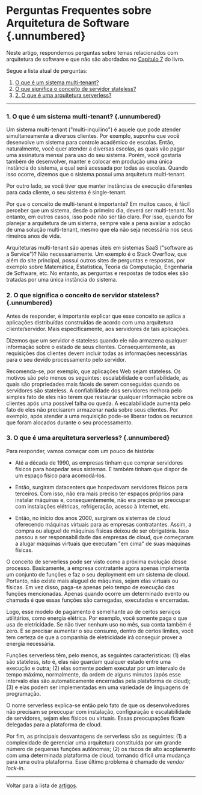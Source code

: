 # Perguntas Frequentes sobre Arquitetura de Software {.unnumbered}

Neste artigo, respondemos perguntas sobre temas relacionados com 
arquitetura de software e que não são abordados no 
[Capítulo 7](../cap7.html) do livro. 

Segue a lista atual de perguntas:

1. [O que é um sistema multi-tenant?](#o-que-%C3%A9-um-sistema-multi-tenant)
2. [O que significa o conceito de servidor stateless?](#o-que-significa-o-conceito-de-servidor-stateless)
3. [2. O que é uma arquitetura serverless?](#o-que-%C3%A9-uma-arquitetura-serverless)


* * * 


### 1. O que é um sistema multi-tenant? {.unnumbered}

Um sistema multi-tenant ("multi-inquilino") é aquele que pode atender 
simultaneamente a diversos clientes. Por exemplo, suponha que você desenvolve 
um sistema para controle acadêmico de escolas. Então, naturalmente, 
você quer atender a diversas escolas, as quais vão pagar uma assinatura 
mensal para uso do seu sistema. Porém, você gostaria também de desenvolver,
manter e colocar em produção uma única instância do sistema, a qual
será acessada por todas as escolas. Quando isso ocorre, dizemos que o 
sistema possui uma arquitetura multi-tenant.

Por outro lado, se você tiver que manter instâncias de execução 
diferentes para cada cliente, o seu sistema é single-tenant.

Por que o conceito de multi-tenant é importante? Em muitos casos,
é fácil perceber que um sistema, desde o primeiro dia, deverá
ser multi-tenant. No entanto, em outros casos, isso pode não
ser tão claro. Por isso, quando for planejar a arquitetura de
um sistema, sempre vale a pena avaliar a adoção de uma solução
multi-tenant, mesmo que ela não seja necessária nos seus rimeiros 
anos de vida.

Arquiteturas multi-tenant são apenas úteis em sistemas SaaS
("software as a Service")? Não necessariamente. Um exemplo é
o Stack Overflow, que além do site principal, possui outros
sites de perguntas e respostas, por exemplo sobre Matemática,
Estatística, Teoria da Computação, Engenharia de Software, etc.
No entanto, as perguntas e respostas de todos eles são 
tratadas por uma única instância do sistema. 

### 2. O que significa o conceito de servidor stateless? {.unnumbered}

Antes de responder, é importante explicar que esse conceito se 
aplica a aplicações distribuídas construídas de acordo com uma
arquitetura cliente/servidor. Mais especificamente, aos servidores 
de tais aplicações.

Dizemos que um servidor é stateless quando ele não armazena 
qualquer informação sobre o estado de seus clientes. 
Consequentemente, as requisições dos clientes devem incluir 
todas as informações necessárias para o seu devido processamento 
pelo servidor.

Recomenda-se, por exemplo, que aplicações Web sejam stateless. 
Os motivos são pelo menos os seguintes: escalabilidade e 
confiabilidade, as quais são propriedades mais fáceis de serem 
conseguidas quando os servidores são stateless. A confiabilidade 
dos servidores melhora pelo simples fato de eles não terem que 
restaurar qualquer informação sobre os clientes após uma 
possível falha ou queda. A escalabilidade aumenta pelo fato de 
eles não precisarem armazenar nada sobre seus clientes. 
Por exemplo, após atender a uma requisição pode-se liberar 
todos os recursos que foram alocados durante o seu processamento.


### 3. O que é uma arquitetura serverless? {.unnumbered}

Para responder, vamos começar com um pouco de história:

* Até a década de 1990, as empresas tinham que comprar servidores 
físicos para hospedar seus sistemas. E também tinham que dispor de 
um espaço físico para acomodá-los.

* Então, surgiram datacenters que hospedavam servidores físicos 
para terceiros. Com isso, não era mais preciso ter espaços próprios
para instalar máquinas e, consequentemente, não era preciso se 
preocupar com instalações elétricas, refrigeração, acesso à 
Internet, etc.

* Então, no início dos anos 2000, surgiram os sistemas de cloud 
oferecendo máquinas virtuais para as empresas contratantes. Assim,
a compra ou aluguel de máquinas físicas deixou de ser obrigatória. 
Isso passou a ser responsabilidade das empresas de cloud, que 
começaram a alugar máquinas virtuais que executam "em cima" de suas 
máquinas físicas. 

O conceito de serverless pode ser visto como a próxima evolução 
desse processo. Basicamente, a empresa contratante agora apenas 
implementa um conjunto de funções e faz o seu deployment em um 
sistema de cloud. Portanto, não existe mais aluguel de 
máquinas, sejam elas virtuais ou físicas. Em vez disso, paga-se apenas 
pelo tempo de execução das funções mencionadas. Apenas quando ocorre um 
determinado evento ou chamada é que essas funções são 
carregadas, executadas e encerradas.

Logo, esse modelo de pagamento é semelhante ao de certos serviços 
utilitários, como energia elétrica. Por exemplo, você somente paga o 
que usa de eletricidade. Se não tiver nenhum uso no mês, sua conta 
também é zero. E se precisar aumentar o seu consumo, dentro de certos 
limites, você tem certeza de que a companhia de eletricidade irá 
conseguir prover a energia necessária.

Funções serverless têm, pelo menos, as seguintes características:
(1) elas são stateless, isto é, elas não guardam qualquer estado entre 
uma execução e outra; (2) elas somente podem executar por um intervalo de
tempo máximo, normalmente, da ordem de alguns minutos (após esse 
intervalo elas são automaticamente encerradas pela plataforma de cloud); 
(3) e elas podem ser implementadas em uma variedade de linguagens de 
programação.

O nome serverless explica-se então pelo fato de que os desenvolvedores
não precisam se preocupar com instalação, configuração e 
escalabilidade de servidores, sejam eles físicos ou virtuais.
Essas preocupações ficam delegadas para a plataforma de 
cloud.

Por fim, as principais desvantagens de serverless são as seguintes:
(1) a complexidade de gerenciar uma arquitetura constituída por um
grande número de pequenas funções autônomas; (2) os riscos de alto
acoplamento com uma determinada plataforma de cloud, tornando
difícil uma mudança para uma outra plataforma. Esse último 
problema é chamado de *vendor lock-in*.

* * * 

Voltar para a lista de [artigos](./artigos.html).
